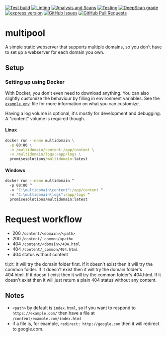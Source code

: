 [![Test build](https://img.shields.io/github/workflow/status/biaw/multidomain/Build%20and%20publish)](https://github.com/biaw/multidomain/actions/workflows/build-and-publish.yml)
[![Linting](https://img.shields.io/github/workflow/status/biaw/multidomain/Linting?label=quality)](https://github.com/biaw/multidomain/actions/workflows/linting.yml)
[![Analysis and Scans](https://img.shields.io/github/workflow/status/biaw/multidomain/Analysis%20and%20Scans?label=scan)](https://github.com/biaw/multidomain/actions/workflows/analysis-and-scans.yml)
[![Testing](https://img.shields.io/github/workflow/status/biaw/multidomain/Testing?label=tests)](https://github.com/biaw/multidomain/actions/workflows/testing.yml)
[![DeepScan grade](https://deepscan.io/api/teams/16173/projects/19526/branches/509262/badge/grade.svg)](https://deepscan.io/dashboard#view=project&tid=16173&pid=19526&bid=509262)
[![express version](https://img.shields.io/github/package-json/dependency-version/biaw/multidomain/express)](https://www.npmjs.com/package/express)
[![GitHub Issues](https://img.shields.io/github/issues-raw/biaw/multidomain.svg)](https://github.com/biaw/multidomain/issues)
[![GitHub Pull Requests](https://img.shields.io/github/issues-pr-raw/biaw/multidomain.svg)](https://github.com/biaw/multidomain/pulls)

# multipool

A simple static webserver that supports multiple domains, so you don't have to set up a webserver for each domain you own.

## Setup

### Setting up using Docker

With Docker, you don't even need to download anything. You can also slightly customize the behaviour by filling in environment variables. See the [`example.env`](https://github.com/biaw/multidomain/blob/master/example.env)-file for more information on what you can customize.

Having a log volume is optional, it's mostly for development and debugging. A "content" volume is required though.

#### Linux

```cmd
docker run --name multidomain \
  -p 80:80 \
  -v /multidomain/content:/app/content \
  -v /multidomain/logs:/app/logs \
  promisesolutions/multidomain:latest
```

#### Windows

```cmd
docker run --name multidomain ^
  -p 80:80 ^
  -v "C:\multidomain\content":/app/content ^
  -v "C:\multidomain\logs":/app/logs ^
  promisesolutions/multidomain:latest
```

# Request workflow

- 200 `/content/<domain>/<path>`
- 200 `/content/_common/<path>`
- 404 `/content/<domain>/404.html`
- 404 `/content/_common/404.html`
- 404 status without content

tl;dr: It will try the domain folder first. If it doesn't exist then it will try the common folder. If it doesn't exist then it will try the domain folder's 404.html. If it doesn't exist then it will try the common folder's 404.html. If it doesn't exist then it will just return a plain 404 status without any content.

## Notes

- `<path>` by default is `index.html`, so if you want to respond to `https://example.com/` then have a file at `/content/example.com/index.html`
- if a file is, for example, `redirect: http://google.com` then it will redirect to google.com.